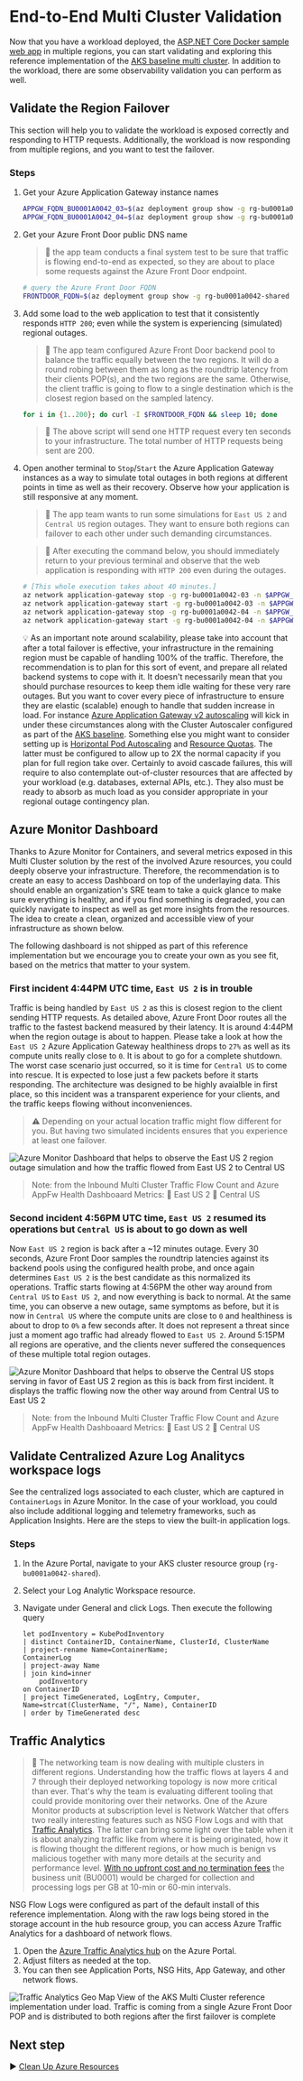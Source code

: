 # End-to-End Multi Cluster Validation

Now that you have a workload deployed, the [ASP.NET Core Docker sample web app](./09-workload.md) in multiple regions, you can start validating and exploring this reference implementation of the [AKS baseline multi cluster](/README.md). In addition to the workload, there are some observability validation you can perform as well.

## Validate the Region Failover

This section will help you to validate the workload is exposed correctly and responding to HTTP requests. Additionally, the workload is now responding from multiple regions, and you want to test the failover.

### Steps

1. Get your Azure Application Gateway instance names

   ```bash
   APPGW_FQDN_BU0001A0042_03=$(az deployment group show -g rg-bu0001a0042-03 -n cluster-stamp --query properties.outputs.agwName.value -o tsv)
   APPGW_FQDN_BU0001A0042_04=$(az deployment group show -g rg-bu0001a0042-04 -n cluster-stamp --query properties.outputs.agwName.value -o tsv)
   ```

1. Get your Azure Front Door public DNS name

   > :book: the app team conducts a final system test to be sure that traffic is flowing end-to-end as expected, so they are about to place some requests against the Azure Front Door endpoint.

   ```bash
   # query the Azure Front Door FQDN
   FRONTDOOR_FQDN=$(az deployment group show -g rg-bu0001a0042-shared -n shared-svcs-stamp --query properties.outputs.fqdn.value -o tsv)
   ```

1. Add some load to the web application to test that it consistently responds `HTTP 200`; even while the system is experiencing (simulated) regional outages.

   > :book: The app team configured Azure Front Door backend pool to balance the traffic equally between the two regions. It will do a round robing between them as long as the roundtrip latency from their clients POP(s), and the two regions are the same. Otherwise, the client traffic is going to flow to a single destination which is the closest region based on the sampled latency.

   ```bash
   for i in {1..200}; do curl -I $FRONTDOOR_FQDN && sleep 10; done
   ```

   > :eyes: The above script will send one HTTP request every ten seconds to your infrastructure. The total number of HTTP requests being sent are 200.

1. Open another terminal to `Stop`/`Start` the Azure Application Gateway instances as a way to simulate total outages in both regions at different points in time as well as their recovery. Observe how your application is still responsive at any moment.

   > :book: The app team wants to run some simulations for `East US 2` and `Central US` region outages. They want to ensure both regions can failover to each other under such demanding circumstances.

   > :eyes: After executing the command below, you should immediately return to your previous terminal and observe that the web application is responding with `HTTP 200` even during the outages.

   ```bash
   # [This whole execution takes about 40 minutes.]
   az network application-gateway stop -g rg-bu0001a0042-03 -n $APPGW_FQDN_BU0001A0042_03 && \ # first incident
   az network application-gateway start -g rg-bu0001a0042-03 -n $APPGW_FQDN_BU0001A0042_03 && \
   az network application-gateway stop -g rg-bu0001a0042-04 -n $APPGW_FQDN_BU0001A0042_04 && \ # second incident
   az network application-gateway start -g rg-bu0001a0042-04 -n $APPGW_FQDN_BU0001A0042_04
   ```

   :bulb: As an important note around scalability, please take into account that after a total failover is effective, your infrastructure in the remaining region must be capable of handling 100% of the traffic. Therefore, the recommendation is to plan for this sort of event, and prepare all related backend systems to cope with it. It doesn't necessarily mean that you should purchase resources to keep them idle waiting for these very rare outages. But you want to cover every piece of infrastructure to ensure they are elastic (scalable) enough to handle that sudden increase in load. For instance [Azure Application Gateway v2 autoscaling](https://learn.microsoft.com/azure/application-gateway/application-gateway-autoscaling-zone-redundant) will kick in under these circumstances along with the Cluster Autoscaler configured as part of the [AKS baseline](https://github.com/mspnp/aks-baseline). Something else you might want to consider setting up is [Horizontal Pod Autoscaling](https://learn.microsoft.com/azure/aks/concepts-scale#horizontal-pod-autoscaler) and [Resource Quotas](https://learn.microsoft.com/en-us/azure/aks/operator-best-practices-scheduler#enforce-resource-quotas). The latter must be configured to allow up to 2X the normal capacity if you plan for full region take over. Certainly to avoid cascade failures, this will require to also contemplate out-of-cluster resources that are affected by your workload (e.g. databases, external APIs, etc.). They also must be ready to absorb as much load as you consider appropriate in your regional outage contingency plan.

## Azure Monitor Dashboard

Thanks to Azure Monitor for Containers, and several metrics exposed in this Multi Cluster solution by the rest of the involved Azure resources, you could deeply observe your infrastructure. Therefore, the recommendation is to create an easy to access Dashboard on top of the underlaying data. This should enable an organization's SRE team to take a quick glance to make sure everything is healthy, and if you find something is degraded, you can quickly navigate to inspect as well as get more insights from the resources. The idea to create a clean, organized and accessible view of your infrastructure as shown below.

The following dashboard is not shipped as part of this reference implementation but we encourage you to create your own as you see fit, based on the metrics that matter to your system.

### First incident 4:44PM UTC time, `East US 2` is in trouble

Traffic is being handled by `East US 2` as this is closest region to the client sending HTTP requests. As detailed above, Azure Front Door routes all the traffic to the fastest backend measured by their latency. It is around 4:44PM when the region outage is about to happen. Please take a look at how the `East US 2` Azure Application Gateway healthiness drops to `27%` as well as its compute units really close to `0`. It is about to go for a complete shutdown. The worst case scenario just occurred, so it is time for `Central US` to come into rescue. It is expected to lose just a few packets before it starts responding.  The architecture was designed to be highly avaialble in first place, so this incident was a transparent experience for your clients, and the traffic keeps flowing without inconveniences.

> :warning: Depending on your actual location traffic might flow different for you. But having two simulated incidents ensures that you experience at least one failover.

![Azure Monitor Dashboard that helps to observe the `East US 2` region outage simulation and how the traffic flowed from `East US 2` to `Central US`](images/azure-monitor-dashboard-1st-failover.png)

> Note: from the Inbound Multi Cluster Traffic Flow Count and Azure AppFw Health Dashboaard Metrics: :large_blue_circle: East US 2 :red_circle: Central US

### Second incident 4:56PM UTC time, `East US 2` resumed its operations but `Central US` is about to go down as well

Now `East US 2` region is back after a ~12 minutes outage. Every 30 seconds, Azure Front Door samples the roundtrip latencies against its backend pools using the configured health probe, and once again determines `East US 2` is the best candidate as this normalized its operations. Traffic starts flowing at 4:56PM the other way around from `Central US` to `East US 2`, and now everything is back to normal. At the same time, you can observe a new outage, same symptoms as before, but it is now in `Central US` where the compute units are close to `0` and healthiness is about to drop to `0%` a few seconds after. It does not represent a threat since just a moment ago traffic had already flowed to `East US 2`. Around 5:15PM all regions are operative, and the clients never suffered the consequences of these multiple total region outages.

![Azure Monitor Dashboard that helps to observe the `Central US` stops serving in favor of `East US 2` region as this is back from first incident. It displays the traffic flowing now the other way around from `Central US` to `East US 2`](images/azure-monitor-dashboard-back-to-normal.png)

> Note: from the Inbound Multi Cluster Traffic Flow Count and Azure AppFw Health Dashboaard Metrics: :large_blue_circle: East US 2 :red_circle: Central US

## Validate Centralized Azure Log Analitycs workspace logs

See the centralized logs associated to each cluster, which are captured in `ContainerLogs` in Azure Monitor. In the case of your workload, you could also include additional logging and telemetry frameworks, such as Application Insights. Here are the steps to view the built-in application logs.

### Steps

1. In the Azure Portal, navigate to your AKS cluster resource group (`rg-bu0001a0042-shared`).
1. Select your Log Analytic Workspace resource.
1. Navigate under General and click Logs. Then execute the following query

   ```
   let podInventory = KubePodInventory
   | distinct ContainerID, ContainerName, ClusterId, ClusterName
   | project-rename Name=ContainerName;
   ContainerLog
   | project-away Name
   | join kind=inner
       podInventory
   on ContainerID
   | project TimeGenerated, LogEntry, Computer, Name=strcat(ClusterName, "/", Name), ContainerID
   | order by TimeGenerated desc
   ```

## Traffic Analytics

> :book: The networking team is now dealing with multiple clusters in different regions. Understanding how the traffic flows at layers 4 and 7 through their deployed networking topology is now more critical than ever. That's why the team is evaluating different tooling that could provide monitoring over their networks.  One of the Azure Monitor products at subscription level is Network Watcher that offers two really interesting features such as NSG Flow Logs and with that [Traffic Analytics](https://learn.microsoft.com/azure/network-watcher/traffic-analytics). The latter can bring some light over the table when it is about analyzing traffic like from where it is being originated, how it is flowing thought the different regions, or how much is benign vs malicious together with many more details at the security and performance level. [With no upfront cost and no termination fees](https://azure.microsoft.com/pricing/details/network-watcher/) the business unit (BU0001) would be charged for collection and processing logs per GB at 10-min or 60-min intervals.

NSG Flow Logs were configured as part of the default install of this reference implementation. Along with the raw logs being stored in the storage account in the hub resource group, you can access Azure Traffic Analytics for a dashboard of network flows.

1. Open the [Azure Traffic Analytics hub](https://portal.azure.com/#blade/Microsoft_Azure_Network/NetworkWatcherMenuBlade/trafficAnalytics) on the Azure Portal.
1. Adjust filters as needed at the top.
1. You can then see Application Ports, NSG Hits, App Gateway, and other network flows.

![Traffic Analytics Geo Map View of the AKS Multi Cluster reference implementation under load. Traffic is coming from a single Azure Front Door POP and is distributed to both regions after the first failover is complete](./images/traffic-analytics-geo-map.gif)

## Next step

:arrow_forward: [Clean Up Azure Resources](./11-cleanup.md)
